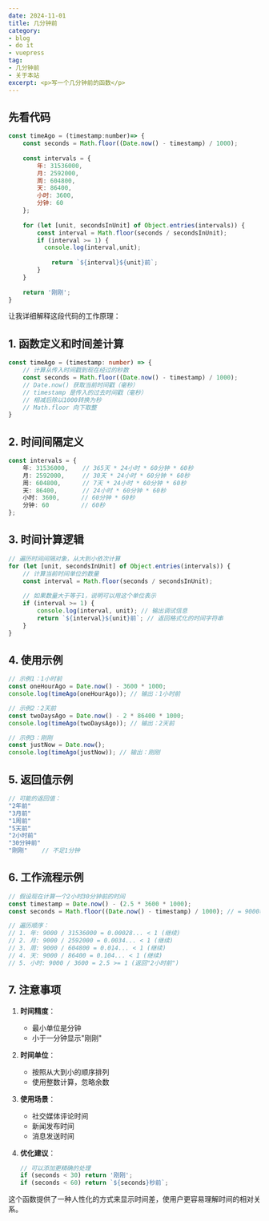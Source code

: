 ```yaml
---
date: 2024-11-01
title: 几分钟前
category:
- blog
- do it
- vuepress
tag:
- 几分钟前
- 关于本站
excerpt: <p>写一个几分钟前的函数</p>
---
```


## 先看代码
```js
const timeAgo = (timestamp:number)=> {
    const seconds = Math.floor((Date.now() - timestamp) / 1000);
    
    const intervals = {
        年: 31536000,
        月: 2592000,
        周: 604800,
        天: 86400,
        小时: 3600,
        分钟: 60
    };
    
    for (let [unit, secondsInUnit] of Object.entries(intervals)) {
        const interval = Math.floor(seconds / secondsInUnit);
        if (interval >= 1) {
          console.log(interval,unit);
          
            return `${interval}${unit}前`;
        }
    }
    
    return '刚刚';
}
```

让我详细解释这段代码的工作原理：

## 1. 函数定义和时间差计算

```typescript
const timeAgo = (timestamp: number) => {
    // 计算从传入时间戳到现在经过的秒数
    const seconds = Math.floor((Date.now() - timestamp) / 1000);
    // Date.now() 获取当前时间戳（毫秒）
    // timestamp 是传入的过去时间戳（毫秒）
    // 相减后除以1000转换为秒
    // Math.floor 向下取整
}
```

## 2. 时间间隔定义

```typescript
const intervals = {
    年: 31536000,    // 365天 * 24小时 * 60分钟 * 60秒
    月: 2592000,     // 30天 * 24小时 * 60分钟 * 60秒
    周: 604800,      // 7天 * 24小时 * 60分钟 * 60秒
    天: 86400,       // 24小时 * 60分钟 * 60秒
    小时: 3600,      // 60分钟 * 60秒
    分钟: 60         // 60秒
};
```

## 3. 时间计算逻辑

```typescript
// 遍历时间间隔对象，从大到小依次计算
for (let [unit, secondsInUnit] of Object.entries(intervals)) {
    // 计算当前时间单位的数量
    const interval = Math.floor(seconds / secondsInUnit);
    
    // 如果数量大于等于1，说明可以用这个单位表示
    if (interval >= 1) {
        console.log(interval, unit); // 输出调试信息
        return `${interval}${unit}前`; // 返回格式化的时间字符串
    }
}
```

## 4. 使用示例

```typescript
// 示例1：1小时前
const oneHourAgo = Date.now() - 3600 * 1000;
console.log(timeAgo(oneHourAgo)); // 输出：1小时前

// 示例2：2天前
const twoDaysAgo = Date.now() - 2 * 86400 * 1000;
console.log(timeAgo(twoDaysAgo)); // 输出：2天前

// 示例3：刚刚
const justNow = Date.now();
console.log(timeAgo(justNow)); // 输出：刚刚
```

## 5. 返回值示例

```typescript
// 可能的返回值：
"2年前"
"3月前"
"1周前"
"5天前"
"2小时前"
"30分钟前"
"刚刚"    // 不足1分钟
```

## 6. 工作流程示例

```typescript
// 假设现在计算一个2小时30分钟前的时间
const timestamp = Date.now() - (2.5 * 3600 * 1000);
const seconds = Math.floor((Date.now() - timestamp) / 1000); // = 9000秒

// 遍历顺序：
// 1. 年: 9000 / 31536000 = 0.00028... < 1 (继续)
// 2. 月: 9000 / 2592000 = 0.0034... < 1 (继续)
// 3. 周: 9000 / 604800 = 0.014... < 1 (继续)
// 4. 天: 9000 / 86400 = 0.104... < 1 (继续)
// 5. 小时: 9000 / 3600 = 2.5 >= 1 (返回"2小时前")
```

## 7. 注意事项

1. **时间精度**：
   - 最小单位是分钟
   - 小于一分钟显示"刚刚"

2. **时间单位**：
   - 按照从大到小的顺序排列
   - 使用整数计算，忽略余数

3. **使用场景**：
   - 社交媒体评论时间
   - 新闻发布时间
   - 消息发送时间

4. **优化建议**：
   ```typescript
   // 可以添加更精确的处理
   if (seconds < 30) return '刚刚';
   if (seconds < 60) return `${seconds}秒前`;
   ```

这个函数提供了一种人性化的方式来显示时间差，使用户更容易理解时间的相对关系。




